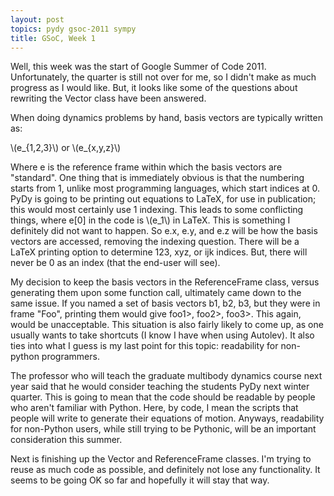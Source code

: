 ```yaml
---
layout: post
topics: pydy gsoc-2011 sympy
title: GSoC, Week 1
---
```


Well, this week was the start of Google Summer of Code 2011.  Unfortunately,
the quarter is still not over for me, so I didn't make as much progress as I
would like.  But, it looks like some of the questions about rewriting the
Vector class have been answered.

When doing dynamics problems by hand, basis vectors are typically written as:

\\(e\_{1,2,3}\\) or \\(e\_{x,y,z}\\)

Where e is the reference frame within which the basis vectors are "standard".
One thing that is immediately obvious is that the numbering starts from 1,
unlike most programming languages, which start indices at 0.  PyDy is going to
be printing out equations to LaTeX, for use in publication; this would most
certainly use 1 indexing.  This leads to some conflicting things, where e[0] in
the code is \\(e_1\\) in LaTeX.  This is something I definitely did not want
to happen.  So e.x, e.y, and e.z will be how the basis vectors are accessed,
removing the indexing question.  There will be a LaTeX printing option to
determine 123, xyz, or ijk indices.  But, there will never be 0 as an index
(that the end-user will see).

My decision to keep the basis vectors in the ReferenceFrame class, versus
generating them upon some function call, ultimately came down to the same
issue.  If you named a set of basis vectors b1, b2, b3, but they were in frame
"Foo", printing them would give foo1>, foo2>, foo3>.  This again, would be
unacceptable.  This situation is also fairly likely to come up, as one usually
wants to take shortcuts (I know I have when using Autolev).  It also ties into
what I guess is my last point for this topic: readability for non-python
programmers.

The professor who will teach the graduate multibody dynamics course next year
said that he would consider teaching the students PyDy next winter quarter.
This is going to mean that the code should be readable by people who aren't
familiar with Python.  Here, by code, I mean the scripts that people will write
to generate their equations of motion.  Anyways, readability for non-Python
users, while still trying to be Pythonic, will be an important consideration
this summer.

Next is finishing up the Vector and ReferenceFrame classes.  I'm trying to
reuse as much code as possible, and definitely not lose any functionality.  It
seems to be going OK so far and hopefully it will stay that way.


